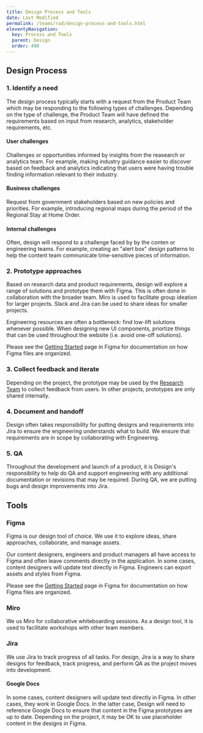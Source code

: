 ```yaml
---
title: Design Process and Tools
date: Last Modified 
permalink: /teams/rad/design-process-and-tools.html
eleventyNavigation:
  key: Process and Tools
  parent: Design
  order: 490
---
```

## Design Process

### 1. Identify a need
The design process typically starts with a request from the Product Team which may be responding to the following types of challenges. Depending on the type of challenge, the Product Team will have defined the requirements based on input from research, analytics, stakeholder requirements, etc.

#### User challenges
Challenges or opportunities informed by insights from the reasearch or analytics team. For example, making industry guidance easier to discover based on feedback and analytics indicating that users were having trouble finding information relevant to their industry.

#### Business challenges
Request from government stakeholders based on new policies and priorities. For example, introducing regional maps during the period of the Regional Stay at Home Order.

#### Internal challenges
Often, design will respond to a challenge faced by by the conten or engineering teams. For example, creating an "alert box" design patterns to help the content team communicate time-sensitive pieces of information. 

### 2. Prototype approaches
Based on research data and product requirements, design will explore a range of solutions and prototype them with Figma. This is often done in collaboration with the broader team. Miro is used to facilitate group ideation for larger projects. Slack and Jira can be used to share ideas for smaller projects.

Engineering resources are often a bottleneck: find low-lift solutions whenever possible. When designing new UI components, priortize things that can be used throughout the website (i.e. avoid one-off solutions).

Please see the [Getting Started](https://www.figma.com/file/LrzsOu8U5KcMAjJTQ1O3BG/covid19.ca.gov-screens?node-id=5967%3A0) page in Figma for documentation on how Figma files are organized.

### 3. Collect feedback and iterate
Depending on the project, the prototype may be used by the [Research Team](https://teamdocs.covid19.ca.gov/teams/rad/research.html) to collect feedback from users. In other projects, prototypes are only shared internally.

### 4. Document and handoff
Design often takes responsibility for putting designs and requirements into Jira to ensure the engineering understands what to build. We ensure that requirements are in scope by collaborating with Engineering.

### 5. QA
Throughout the development and launch of a product, it is Design's responsibility to help do QA and support engineering with any additional documentation or revisions that may be required. During QA, we are putting bugs and design improvements into Jira.

## Tools

### Figma
Figma is our design tool of choice. We use it to explore ideas, share approaches, collaborate, and manage assets. 

Our content designers, engineers and product managers all have access to Figma and often leave comments directly in the applicaiton. In some cases, content designers will update text directly in Figma. Engineers can export assets and styles from Figma.

Please see the [Getting Started](https://www.figma.com/file/LrzsOu8U5KcMAjJTQ1O3BG/covid19.ca.gov-screens?node-id=5967%3A0) page in Figma for documentation on how Figma files are organized.

### Miro
We us Miro for collaborative whiteboarding sessions. As a design tool, it is used to facilitate workshops with other team members.

### Jira
We use Jira to track progress of all tasks. For design, Jira is a way to share designs for feedback, track progress, and perform QA as the project moves into development. 

#### Google Docs
In some cases, content designers will update text directly in Figma. In other cases, they work in Google Docs. In the latter case, Design will need to reference Google Docs to ensure that content in the Figma prototypes are up to date. Depending on the project, it may be OK to use placeholder content in the designs in Figma.
